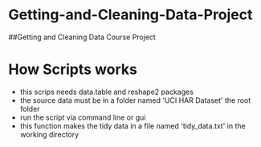 # Getting-and-Cleaning-Data-Project
##Getting and Cleaning Data Course Project
# How Scripts works
* this scrips needs data.table and reshape2 packages
* the source data must be in a folder named 'UCI HAR Dataset' the root folder
* run the script via command line or gui
* this function makes the tidy data in a file named 'tidy_data.txt' in the working directory 
